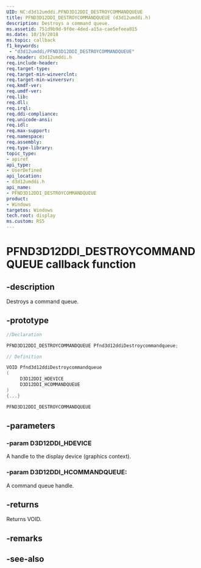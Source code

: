 ```yaml
---
UID: NC:d3d12umddi.PFND3D12DDI_DESTROYCOMMANDQUEUE
title: PFND3D12DDI_DESTROYCOMMANDQUEUE (d3d12umddi.h)
description: Destroys a command queue.
ms.assetid: 751d9b9d-9f0e-4ded-a15a-cae5efeea015
ms.date: 10/19/2018
ms.topic: callback
f1_keywords:
 - "d3d12umddi/PFND3D12DDI_DESTROYCOMMANDQUEUE"
req.header: d3d12umddi.h
req.include-header:
req.target-type:
req.target-min-winverclnt:
req.target-min-winversvr:
req.kmdf-ver:
req.umdf-ver:
req.lib:
req.dll:
req.irql: 
req.ddi-compliance:
req.unicode-ansi:
req.idl:
req.max-support:
req.namespace:
req.assembly:
req.type-library: 
topic_type: 
- apiref
api_type: 
- UserDefined
api_location: 
- d3d12umddi.h
api_name: 
- PFND3D12DDI_DESTROYCOMMANDQUEUE
product: 
- Windows
targetos: Windows
tech.root: display
ms.custom: RS5
---
```


# PFND3D12DDI_DESTROYCOMMANDQUEUE callback function

## -description

Destroys a command queue.

## -prototype

```cpp
//Declaration

PFND3D12DDI_DESTROYCOMMANDQUEUE Pfnd3d12ddiDestroycommandqueue; 

// Definition

VOID Pfnd3d12ddiDestroycommandqueue 
(
	 D3D12DDI_HDEVICE
	 D3D12DDI_HCOMMANDQUEUE
)
{...}

PFND3D12DDI_DESTROYCOMMANDQUEUE 


```

## -parameters

### -param D3D12DDI_HDEVICE  

A handle to the display device (graphics context).
 
### -param D3D12DDI_HCOMMANDQUEUE: 

A command queue handle.

## -returns

Returns VOID.

## -remarks




## -see-also
